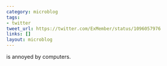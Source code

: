 ```yaml
---
category: microblog
tags:
- twitter
tweet_url: https://twitter.com/ExMember/status/1096057976
links: []
layout: microblog
---
```

is annoyed by computers.
